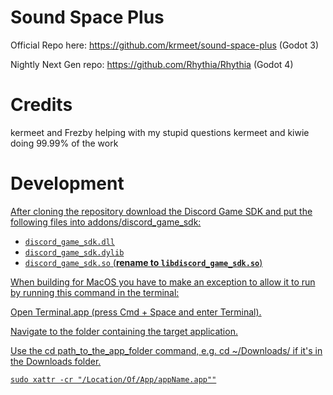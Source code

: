 # Sound Space Plus

Official Repo here: https://github.com/krmeet/sound-space-plus (Godot 3)

Nightly Next Gen repo: https://github.com/Rhythia/Rhythia (Godot 4)

# Credits 
kermeet and Frezby helping with my stupid questions 
kermeet and kiwie doing 99.99% of the work 

# Development <a href="dev-title" id="dev"/>
After cloning the repository download the Discord Game SDK and put the following files into addons/discord_game_sdk:  
- `discord_game_sdk.dll`  
- `discord_game_sdk.dylib`  
- `discord_game_sdk.so` (__rename to `libdiscord_game_sdk.so`__)  


When building for MacOS you have to make an exception to allow it to run by running this command in the terminal: 

 Open Terminal.app (press Cmd + Space and enter Terminal).

 Navigate to the folder containing the target application.

 Use the cd path_to_the_app_folder command, e.g. cd ~/Downloads/ if it's in the Downloads folder.
    
 `sudo xattr -cr "/Location/Of/App/appName.app""`

